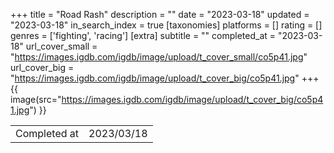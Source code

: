 +++
title = "Road Rash"
description = ""
date = "2023-03-18"
updated = "2023-03-18"
in_search_index = true
[taxonomies]
platforms = []
rating = []
genres = ['fighting', 'racing']
[extra]
subtitle = ""
completed_at = "2023-03-18"
url_cover_small = "https://images.igdb.com/igdb/image/upload/t_cover_small/co5p41.jpg"
url_cover_big = "https://images.igdb.com/igdb/image/upload/t_cover_big/co5p41.jpg"
+++
{{ image(src="https://images.igdb.com/igdb/image/upload/t_cover_big/co5p41.jpg") }}

|              |            |
| ------------ | ---------- |
| Completed at | 2023/03/18 |

